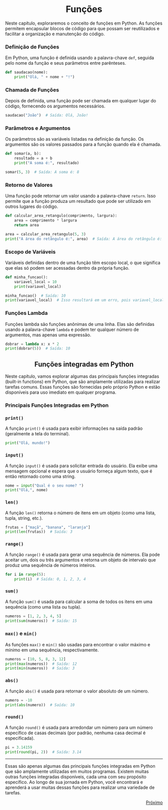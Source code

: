 # <h1 align = "Center">**Funções**</h1>

Neste capítulo, exploraremos o conceito de funções em Python. As funções permitem encapsular blocos de código para que possam ser reutilizados e facilitar a organização e manutenção do código.

### **Definição de Funções**

Em Python, uma função é definida usando a palavra-chave `def`, seguida pelo nome da função e seus parâmetros entre parênteses.

```python
def saudacao(nome):
    print("Olá, " + nome + "!")
```

### **Chamada de Funções**

Depois de definida, uma função pode ser chamada em qualquer lugar do código, fornecendo os argumentos necessários.

```python
saudacao("João")  # Saída: Olá, João!
```

### **Parâmetros e Argumentos**

Os parâmetros são as variáveis listadas na definição da função. Os argumentos são os valores passados para a função quando ela é chamada.

```python
def somar(a, b):
    resultado = a + b
    print("A soma é:", resultado)

somar(5, 3)  # Saída: A soma é: 8
```

### **Retorno de Valores**

Uma função pode retornar um valor usando a palavra-chave `return`. Isso permite que a função produza um resultado que pode ser utilizado em outros lugares do código.

```python
def calcular_area_retangulo(comprimento, largura):
    area = comprimento * largura
    return area

area = calcular_area_retangulo(5, 3)
print("A área do retângulo é:", area)  # Saída: A área do retângulo é: 15
```

### **Escopo de Variáveis**

Variáveis definidas dentro de uma função têm escopo local, o que significa que elas só podem ser acessadas dentro da própria função.

```python
def minha_funcao():
    variavel_local = 10
    print(variavel_local)

minha_funcao()  # Saída: 10
print(variavel_local)  # Isso resultará em um erro, pois variavel_local não está definida fora da função
```

### **Funções Lambda**

Funções lambda são funções anônimas de uma linha. Elas são definidas usando a palavra-chave `lambda` e podem ter qualquer número de argumentos, mas apenas uma expressão.

```python
dobrar = lambda x: x * 2
print(dobrar(5))  # Saída: 10
```


## <h2 align = "Center">**Funções integradas em Python**</h2>

Neste capítulo, vamos explorar algumas das principais funções integradas (built-in functions) em Python, que são amplamente utilizadas para realizar tarefas comuns. Essas funções são fornecidas pelo próprio Python e estão disponíveis para uso imediato em qualquer programa.

### **Principais Funções Integradas em Python**

### `print()`

A função `print()` é usada para exibir informações na saída padrão (geralmente a tela do terminal).

```python
print("Olá, mundo!")
```

### `input()`

A função `input()` é usada para solicitar entrada do usuário. Ela exibe uma mensagem opcional e espera que o usuário forneça algum texto, que é então retornado como uma string.

```python
nome = input("Qual é o seu nome? ")
print("Olá,", nome)
```

### `len()`

A função `len()` retorna o número de itens em um objeto (como uma lista, tupla, string, etc.).

```python
frutas = ["maçã", "banana", "laranja"]
print(len(frutas))  # Saída: 3
```

### `range()`

A função `range()` é usada para gerar uma sequência de números. Ela pode aceitar um, dois ou três argumentos e retorna um objeto de intervalo que produz uma sequência de números inteiros.

```python
for i in range(5):
    print(i)  # Saída: 0, 1, 2, 3, 4
```

### `sum()`

A função `sum()` é usada para calcular a soma de todos os itens em uma sequência (como uma lista ou tupla).

```python
numeros = [1, 2, 3, 4, 5]
print(sum(numeros))  # Saída: 15
```

### `max()` e `min()`

As funções `max()` e `min()` são usadas para encontrar o valor máximo e mínimo em uma sequência, respectivamente.

```python
numeros = [10, 5, 8, 3, 12]
print(max(numeros))  # Saída: 12
print(min(numeros))  # Saída: 3
```

### `abs()`

A função `abs()` é usada para retornar o valor absoluto de um número.

```python
numero = -10
print(abs(numero))  # Saída: 10
```

### `round()`

A função `round()` é usada para arredondar um número para um número específico de casas decimais (por padrão, nenhuma casa decimal é especificada).

```python
pi = 3.14159
print(round(pi, 2))  # Saída: 3.14
```

---

Essas são apenas algumas das principais funções integradas em Python que são amplamente utilizadas em muitos programas. Existem muitas outras funções integradas disponíveis, cada uma com seu propósito específico. Ao longo de sua jornada em Python, você encontrará e aprenderá a usar muitas dessas funções para realizar uma variedade de tarefas.

<a href = https://github.com/Victor-Ribeiro-Acosta/lab-natty-or-not/blob/feat/community/VictorAcosta/Projetos/Ebook/Funcoes.md#fun%C3%A7%C3%B5es>
  <p align = "right">Próximo</p>
</a>
